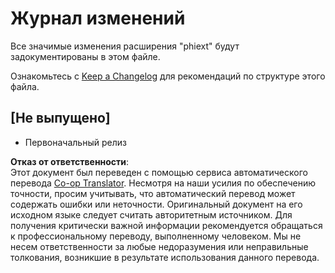<!--
CO_OP_TRANSLATOR_METADATA:
{
  "original_hash": "bd0afcb627d5754038537758315cbad7",
  "translation_date": "2025-07-16T17:23:46+00:00",
  "source_file": "code/09.UpdateSamples/Aug/vscode/phiext/CHANGELOG.md",
  "language_code": "ru"
}
-->
# Журнал изменений

Все значимые изменения расширения "phiext" будут задокументированы в этом файле.

Ознакомьтесь с [Keep a Changelog](http://keepachangelog.com/) для рекомендаций по структуре этого файла.

## [Не выпущено]

- Первоначальный релиз

**Отказ от ответственности**:  
Этот документ был переведен с помощью сервиса автоматического перевода [Co-op Translator](https://github.com/Azure/co-op-translator). Несмотря на наши усилия по обеспечению точности, просим учитывать, что автоматический перевод может содержать ошибки или неточности. Оригинальный документ на его исходном языке следует считать авторитетным источником. Для получения критически важной информации рекомендуется обращаться к профессиональному переводу, выполненному человеком. Мы не несем ответственности за любые недоразумения или неправильные толкования, возникшие в результате использования данного перевода.